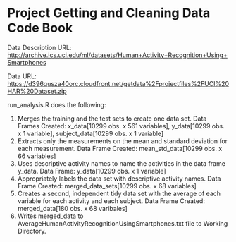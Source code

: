 Project Getting and Cleaning Data Code Book
===========================================

Data Description URL: http://archive.ics.uci.edu/ml/datasets/Human+Activity+Recognition+Using+Smartphones

Data URL: https://d396qusza40orc.cloudfront.net/getdata%2Fprojectfiles%2FUCI%20HAR%20Dataset.zip

run_analysis.R does the following:

1. Merges the training and the test sets to create one data set. Data Frames Created: x_data[10299 obs. x 561 variables], y_data[10299 obs. x 1 variable], subject_data[10299 obs. x 1 variable]
2. Extracts only the measurements on the mean and standard deviation for each measurement. Data Frame Created: mean_std_data[10299 obs. x 66 variables]
3. Uses descriptive activity names to name the activities in the data frame y_data. Data Frame: y_data[10299 obs. x 1 variable]
4. Appropriately labels the data set with descriptive activity names. Data Frame Created: merged_data_sets[10299 obs. x 68 variables]
5. Creates a second, independent tidy data set with the average of each variable for each activity and each subject. Data Frame Created: merged_data[180 obs. x 68 varibales]
6. Writes merged_data to AverageHumanActivityRecognitionUsingSmartphones.txt file to Working Directory.


